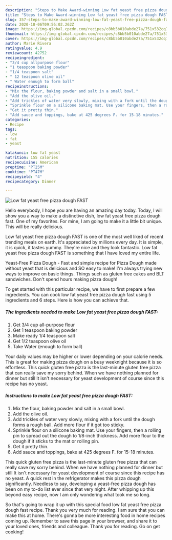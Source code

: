 ```yaml
---
description: "Steps to Make Award-winning Low fat yeast free pizza dough FAST"
title: "Steps to Make Award-winning Low fat yeast free pizza dough FAST"
slug: 357-steps-to-make-award-winning-low-fat-yeast-free-pizza-dough-fast
date: 2020-10-06T09:56:02.262Z
image: https://img-global.cpcdn.com/recipes/c8bb5b010abde27a/751x532cq70/low-fat-yeast-free-pizza-dough-fast-recipe-main-photo.jpg
thumbnail: https://img-global.cpcdn.com/recipes/c8bb5b010abde27a/751x532cq70/low-fat-yeast-free-pizza-dough-fast-recipe-main-photo.jpg
cover: https://img-global.cpcdn.com/recipes/c8bb5b010abde27a/751x532cq70/low-fat-yeast-free-pizza-dough-fast-recipe-main-photo.jpg
author: Marie Rivera
ratingvalue: 4.9
reviewcount: 42752
recipeingredient:
- "3/4 cup allpurpose flour"
- "1 teaspoon baking powder"
- "1/4 teaspoon salt"
- " 12 teaspoon olive oil"
- " Water enough to form ball"
recipeinstructions:
- "Mix the flour, baking powder and salt in a small bowl."
- "Add the olive oil."
- "Add trickles of water very slowly, mixing with a fork until the dough forms a rough ball. Add more flour if it got too sticky."
- "Sprinkle flour on a silicone baking mat. Use your fingers, then a rolling pin to spread out the dough to 1/8-inch thickness. Add more flour to the dough if it sticks to the mat or rolling pin."
- "Get it pretty thin."
- "Add sauce and toppings, bake at 425 degrees F. for 15-18 minutes."
categories:
- Recipe
tags:
- low
- fat
- yeast

katakunci: low fat yeast 
nutrition: 155 calories
recipecuisine: American
preptime: "PT25M"
cooktime: "PT47M"
recipeyield: "4"
recipecategory: Dinner

---
```



![Low fat yeast free pizza dough FAST](https://img-global.cpcdn.com/recipes/c8bb5b010abde27a/751x532cq70/low-fat-yeast-free-pizza-dough-fast-recipe-main-photo.jpg)

Hello everybody, I hope you are having an amazing day today. Today, I will show you a way to make a distinctive dish, low fat yeast free pizza dough fast. One of my favorites. For mine, I am going to make it a little bit unique. This will be really delicious.

Low fat yeast free pizza dough FAST is one of the most well liked of recent trending meals on earth. It's appreciated by millions every day. It is simple, it is quick, it tastes yummy. They're nice and they look fantastic. Low fat yeast free pizza dough FAST is something that I have loved my entire life.

Yeast-Free Pizza Dough - Fast and simple recipe for Pizza Dough made without yeast that is delicious and SO easy to make! I&#39;m always trying new ways to improve on basic things. Things such as gluten free cakes and BLT sandwiches. Don&#39;t spend hours making pizza dough!


To get started with this particular recipe, we have to first prepare a few ingredients. You can cook low fat yeast free pizza dough fast using 5 ingredients and 6 steps. Here is how you can achieve that.

<!--inarticleads1-->

##### The ingredients needed to make Low fat yeast free pizza dough FAST:

1. Get 3/4 cup all-purpose flour
1. Get 1 teaspoon baking powder
1. Make ready 1/4 teaspoon salt
1. Get  1/2 teaspoon olive oil
1. Take  Water (enough to form ball)


Your daily values may be higher or lower depending on your calorie needs. This is great for making pizza dough on a busy weeknight because it is so effortless. This quick gluten free pizza is the last-minute gluten free pizza that can really save my sorry behind. When we have nothing planned for dinner but still It isn&#39;t necessary for yeast development of course since this recipe has no yeast. 

<!--inarticleads2-->

##### Instructions to make Low fat yeast free pizza dough FAST:

1. Mix the flour, baking powder and salt in a small bowl.
1. Add the olive oil.
1. Add trickles of water very slowly, mixing with a fork until the dough forms a rough ball. Add more flour if it got too sticky.
1. Sprinkle flour on a silicone baking mat. Use your fingers, then a rolling pin to spread out the dough to 1/8-inch thickness. Add more flour to the dough if it sticks to the mat or rolling pin.
1. Get it pretty thin.
1. Add sauce and toppings, bake at 425 degrees F. for 15-18 minutes.


This quick gluten free pizza is the last-minute gluten free pizza that can really save my sorry behind. When we have nothing planned for dinner but still It isn&#39;t necessary for yeast development of course since this recipe has no yeast. A quick rest in the refrigerator makes this pizza dough significantly. Needless to say, developing a yeast-free pizza dough has been on my to-do list ever since that very night. After whipping up this beyond easy recipe, now I am only wondering what took me so long. 

So that's going to wrap it up with this special food low fat yeast free pizza dough fast recipe. Thank you very much for reading. I am sure that you can make this at home. There's gonna be more interesting food in home recipes coming up. Remember to save this page in your browser, and share it to your loved ones, friends and colleague. Thank you for reading. Go on get cooking!
